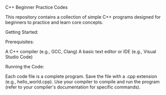 C++ Beginner Practice Codes

This repository contains a collection of simple C++ programs designed for beginners to practice and learn core concepts.

Getting Started:

Prerequisites:

A C++ compiler (e.g., GCC, Clang)
A basic text editor or IDE (e.g., Visual Studio Code)

Running the Code:

Each code file is a complete program.
Save the file with a .cpp extension (e.g., hello_world.cpp).
Use your compiler to compile and run the program (refer to your compiler's documentation for specific commands).
